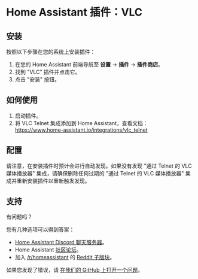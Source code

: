 # Home Assistant 插件：VLC 

## 安装

按照以下步骤在您的系统上安装插件：

1. 在您的 Home Assistant 前端导航至 **设置** -> **插件** -> **插件商店**。
2. 找到 "VLC" 插件并点击它。
3. 点击 "安装" 按钮。

## 如何使用

1. 启动插件。
2. 将 VLC Telnet 集成添加到 Home Assistant，查看文档：
   <https://www.home-assistant.io/integrations/vlc_telnet>

## 配置

请注意，在安装插件时预计会进行自动发现。如果没有发现 "通过 Telnet 的 VLC 媒体播放器" 集成，请确保删除任何过期的 "通过 Telnet 的 VLC 媒体播放器" 集成并重新安装插件以重新触发发现。

## 支持

有问题吗？

您有几种选项可以得到答案：

- [Home Assistant Discord 聊天服务器][discord]。
- Home Assistant [社区论坛][forum]。
- 加入 [/r/homeassistant][reddit] 的 [Reddit 子版块][reddit]。

如果您发现了错误，请 [在我们的 GitHub 上打开一个问题][issue]。

[discord]: https://discord.gg/c5DvZ4e
[forum]: https://community.home-assistant.io
[issue]: https://github.com/home-assistant/addons/issues
[reddit]: https://reddit.com/r/homeassistant